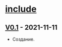 # [include](https://github.com/dartax009/include/tree/main)

## [V0.1](https://github.com/dartax009/include/tree/V0.1) - 2021-11-11
- Создание.